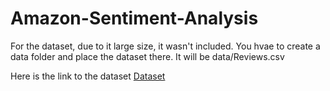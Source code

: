 # Amazon-Sentiment-Analysis

For the dataset, due to it large size, it wasn't included. You hvae to create a data folder and place the dataset there. 
It will be data/Reviews.csv

Here is the link to the dataset   [Dataset](https://www.kaggle.com/datasets/maverickss26/amazon-fine-food-reviews)
